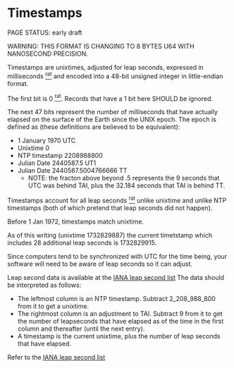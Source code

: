 # Timestamps

<status>PAGE STATUS: early draft</status>

WARNING: THIS FORMAT IS CHANGING TO 8 BYTES U64 WITH NANOSECOND PRECISION.

Timestamps are unixtimes, adjusted for leap seconds, expressed in
<t>milliseconds</t> [<sup>rat</sup>](rationale.md#milliseconds)
and encoded into a 48-bit unsigned integer in little-endian format.

The first bit is 0 [<sup>rat</sup>](rationale.md#bit-48).
Records that have a 1 bit here SHOULD be ignored.

The next 47 bits represent the number of milliseconds that have actually elapsed
on the surface of the Earth since the UNIX epoch. The epoch is defined as (these
definitions are believed to be equivalent):

* 1 January 1970 UTC
* Unixtime 0
* NTP timestamp 2208988800
* Julian Date 2440587.5 UT1
* Julian Date 2440587.5004766666 TT
    * NOTE: the fracton above beyond .5 represents the 9 seconds that UTC was
      behind TAI, plus the 32.184 seconds that TAI is behind TT.

Timestamps account for all
<t>leap seconds</t> [<sup>rat</sup>](rationale.md#leap-seconds)
unlike unixtime and unlike NTP timestamps
(both of which pretend that leap seconds did not happen).

Before 1 Jan 1972, timestamps match unixtime.

As of this writing (unixtime 1732829887) the current timetstamp which includes
28 additional leap seconds is 1732829915.

Since computers tend to be synchronized with UTC for the time being, your
software will need to be aware of leap seconds so it can adjust.

Leap second data is available at the
[IANA leap second list](https://data.iana.org/time-zones/data/leap-seconds.list)
The data should be interpreted as follows:

* The leftmost column is an NTP timestamp. Subtract 2_208_988_800 from it to
  get a unixtime.
* The rightmost column is an adjustment to TAI.  Subtract 9 from it to get the
  number of leapseconds that have elapsed as of the time in the first column and
  thereafter (until the next entry).
* A timestamp is the current unixtime, plus the number of leap seconds that have
  elapsed.

Refer to the [IANA leap second list](https://data.iana.org/time-zones/data/leap-seconds.list)
